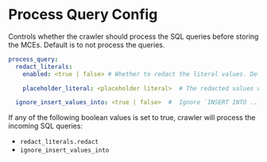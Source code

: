 # Process Query Config

Controls whether the crawler should process the SQL queries before storing the MCEs. Default is to not process the queries.

```yaml
process_query:
  redact_literals:
    enabled: <true | false> # Whether to redact the literal values. Default is `false`.

    placeholder_literal: <placeholder literal>  # The redacted values will be replaced by this placeholder string. Default is '<REDACTED>'.

  ignore_insert_values_into: <true | false>  #  Ignore `INSERT INTO ... VALUES` expressions. These expressions don't have any lineage information, and are often very large in size. Default is `false`.
```

If any of the following boolean values is set to true, crawler will process the incoming SQL queries:

- `redact_literals.redact`
- `ignore_insert_values_into`
